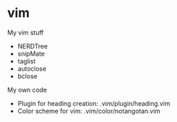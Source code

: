 vim
===

My vim stuff

* NERDTree
* snipMate
* taglist
* autoclose
* bclose

My own code

* Plugin for heading creation: .vim/plugin/heading.vim
* Color scheme for vim: .vim/color/notangotan.vim
